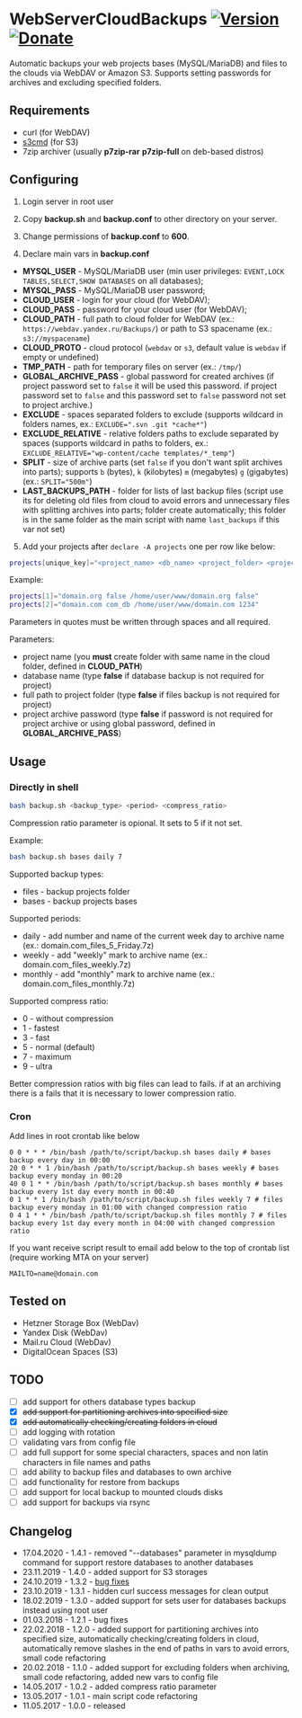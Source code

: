 # WebServerCloudBackups [![Version](https://img.shields.io/badge/version-v1.4.1-brightgreen.svg)](https://github.com/zevilz/WebServerCloudBackups/releases/tag/1.4.1) [![Donate](https://img.shields.io/badge/Donate-PayPal-blue.svg)](https://www.paypal.me/zevilz)
Automatic backups your web projects bases (MySQL/MariaDB) and files to the clouds via WebDAV or Amazon S3. Supports setting passwords for archives and excluding specified folders.

Requirements
------------

- curl (for WebDAV)
- [s3cmd](https://s3tools.org/s3cmd) (for S3)
- 7zip archiver (usually **p7zip-rar** **p7zip-full** on deb-based distros)

Configuring
-----------

1. Login server in root user

2. Copy **backup.sh** and **backup.conf** to other directory on your server.

3. Change permissions of **backup.conf** to **600**.

4. Declare main vars in **backup.conf**

- **MYSQL_USER** - MySQL/MariaDB user (min user privileges: `EVENT,LOCK TABLES,SELECT,SHOW DATABASES` on all databases);
- **MYSQL_PASS** - MySQL/MariaDB user password;
- **CLOUD_USER** - login for your cloud (for WebDAV);
- **CLOUD_PASS** - password for your cloud user (for WebDAV);
- **CLOUD_PATH** - full path to cloud folder for WebDAV (ex.: `https://webdav.yandex.ru/Backups/`) or path to S3 spacename (ex.: `s3://myspacename`)
- **CLOUD_PROTO** - cloud protocol (`webdav` or `s3`, default value is `webdav` if empty or undefined)
- **TMP_PATH** - path for temporary files on server (ex.: `/tmp/`)
- **GLOBAL_ARCHIVE_PASS** - global password for created archives (if project password set to `false` it will be used this password. if project password set to `false` and this password set to `false` password not set to project archive.)
- **EXCLUDE** - spaces separated folders to exclude (supports wildcard in folders names, ex.: `EXCLUDE=".svn .git *cache*"`)
- **EXCLUDE_RELATIVE** - relative folders paths to exclude separated by spaces (supports wildcard in paths to folders, ex.: `EXCLUDE_RELATIVE="wp-content/cache templates/*_temp"`)
- **SPLIT** - size of archive parts (set `false` if you don't want split archives into parts); supports `b` (bytes), `k` (kilobytes) `m` (megabytes) `g` (gigabytes) (ex.: `SPLIT="500m"`)
- **LAST_BACKUPS_PATH** - folder for lists of last backup files (script use its for deleting old files from cloud to avoid errors and unnecessary files with splitting archives into parts; folder create automatically; this folder is in the same folder as the main script with name `last_backups` if this var not set)

5. Add your projects after `declare -A projects` one per row like below:

```bash
projects[unique_key]="<project_name> <db_name> <project_folder> <project_archive_password>"
```

Example:

```bash
projects[1]="domain.org false /home/user/www/domain.org false"
projects[2]="domain.com com_db /home/user/www/domain.com 1234"
```

Parameters in quotes must be written through spaces and all required.

Parameters:

- project name (you **must** create folder with same name in the cloud folder, defined in **CLOUD_PATH**)
- database name (type **false** if database backup is not required for project)
- full path to project folder (type **false** if files backup is not required for project)
- project archive password (type **false** if password is not required for project archive or using global password, defined in **GLOBAL_ARCHIVE_PASS**)

Usage
-----

### Directly in shell

```bash
bash backup.sh <backup_type> <period> <compress_ratio>
```

Compression ratio parameter is opional. It sets to 5 if it not set.

Example:

```bash
bash backup.sh bases daily 7
```

Supported backup types:

- files - backup projects folder
- bases - backup projects bases

Supported periods:

- daily - add number and name of the current week day to archive name (ex.: domain.com_files_5_Friday.7z)
- weekly - add "weekly" mark to archive name (ex.: domain.com_files_weekly.7z)
- monthly - add "monthly" mark to archive name (ex.: domain.com_files_monthly.7z)

Supported compress ratio:

- 0 - without compression
- 1 - fastest
- 3 - fast
- 5 - normal (default) 
- 7 - maximum
- 9 - ultra

Better compression ratios with big files can lead to fails. if at an archiving there is a fails that it is necessary to lower compression ratio.

### Cron

Add lines in root crontab like below

    0 0 * * * /bin/bash /path/to/script/backup.sh bases daily # bases backup every day in 00:00
    20 0 * * 1 /bin/bash /path/to/script/backup.sh bases weekly # bases backup every monday in 00:20
    40 0 1 * * /bin/bash /path/to/script/backup.sh bases monthly # bases backup every 1st day every month in 00:40
    0 1 * * 1 /bin/bash /path/to/script/backup.sh files weekly 7 # files backup every monday in 01:00 with changed compression ratio
    0 4 1 * * /bin/bash /path/to/script/backup.sh files monthly 7 # files backup every 1st day every month in 04:00 with changed compression ratio

If you want receive script result to email add below to the top of crontab list (require working MTA on your server)

    MAILTO=name@domain.com

Tested on
---------
- Hetzner Storage Box (WebDav)
- Yandex Disk (WebDav)
- Mail.ru Cloud (WebDav)
- DigitalOcean Spaces (S3)

TODO
----
- [ ] add support for others database types backup
- [x] ~~add support for partitioning archives into specified size~~
- [x] ~~add automatically checking/creating folders in cloud~~
- [ ] add logging with rotation
- [ ] validating vars from config file
- [ ] add full support for some special characters, spaces and non latin characters in file names and paths
- [ ] add ability to backup files and databases to own archive
- [ ] add functionality for restore from backups
- [ ] add support for local backup to mounted clouds disks
- [ ] add support for backups via rsync

Changelog
---------

- 17.04.2020 - 1.4.1 - removed "--databases" parameter in mysqldump command for support restore databases to another databases
- 23.11.2019 - 1.4.0 - added support for S3 storages
- 24.10.2019 - 1.3.2 - [bug fixes](https://github.com/zevilz/WebServerCloudBackups/releases/tag/1.3.2)
- 23.10.2019 - 1.3.1 - hidden curl success messages for clean output
- 18.02.2019 - 1.3.0 - added support for sets user for databases backups instead using root user
- 01.03.2018 - 1.2.1 - bug fixes
- 22.02.2018 - 1.2.0 - added support for partitioning archives into specified size, automatically checking/creating folders in cloud, automatically remove slashes in the end of paths in vars to avoid errors, small code refactoring
- 20.02.2018 - 1.1.0 - added support for excluding folders when archiving, small code refactoring, added new vars to config file
- 14.05.2017 - 1.0.2 - added compress ratio parameter
- 13.05.2017 - 1.0.1 - main script code refactoring
- 11.05.2017 - 1.0.0 - released

